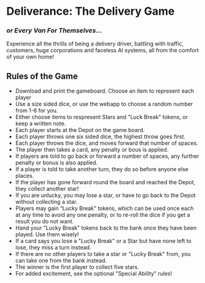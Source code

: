 # Deliverance: The Delivery Game
### *or Every Van For Themselves...*
Experience all the thrills of being a delivery driver, battling with traffic, customers, huge corporations and faceless AI systems, all from the comfort of your own home! 
## Rules of the Game
* Download and print the gameboard. Choose an item to represent each player
* Use a size sided dice, or use the webapp to choose a random number from 1-6 for you.
* Either choose items to respresent Stars and "Luck Break" tokens, or keep a written note.
* Each player starts at the Depot on the game board.
* Each player throws one six sided dice, the highest throw goes first.
* Each player throws the dice, and moves forward that number of spaces.
* The player then takes a card, any penalty or bous is applied.
* If players are told to go back or forward a number of spaces, any further penalty or bonus is also applied.
* If a player is told to take another turn, they do so before anyone else places. 
* If the player has gone forward round the board and reached the Depot, they collect another star!
* If you are unlucky, you may lose a star, or have to go back to the Depot without collecting a star.
* Players may gain “Lucky Break” tokens, which can be used once each at any time to avoid any one penalty, or to re-roll the dice if you get a result you do not want. 
* Hand your "Lucky Break" tokens back to the bank once they have been played. Use them wisely!
* If a card says you lose a "Lucky Break" or a Star but have none left to lose, they miss a turn instead. 
* If there are no other players to take a star or "Lucky Break" from, you can take one from the bank instead.
* The winner is the first player to collect five stars.
* For added excitement, see the optional "Special Ability" rules!